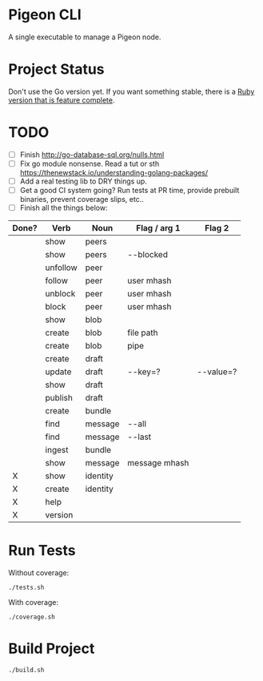 # Pigeon CLI

A single executable to manage a Pigeon node.

# Project Status

Don't use the Go version yet. If you want something stable, there is a [Ruby version that is feature complete](https://tildegit.org/PigeonProtocolConsortium/Pigeon-Ruby).

# TODO

 - [ ] Finish http://go-database-sql.org/nulls.html
 - [ ] Fix go module nonsense. Read a tut or sth https://thenewstack.io/understanding-golang-packages/
 - [ ] Add a real testing lib to DRY things up.
 - [ ] Get a good CI system going? Run tests at PR time, provide prebuilt binaries, prevent coverage slips, etc..
 - [ ] Finish all the things below:

 |Done?|Verb        |Noun    | Flag / arg 1  | Flag 2    |
 |-----|------------|--------|---------------|-----------|
 |     |show        |peers   |               |           |
 |     |show        |peers   | --blocked     |           |
 |     |unfollow    |peer    |               |           |
 |     |follow      |peer    | user mhash    |           |
 |     |unblock     |peer    | user mhash    |           |
 |     |block       |peer    | user mhash    |           |
 |     |show        |blob    |               |           |
 |     |create      |blob    | file path     |           |
 |     |create      |blob    | pipe          |           |
 |     |create      |draft   |               |           |
 |     |update      |draft   | --key=?       | --value=? |
 |     |show        |draft   |               |           |
 |     |publish     |draft   |               |           |
 |     |create      |bundle  |               |           |
 |     |find        |message | --all         |           |
 |     |find        |message | --last        |           |
 |     |ingest      |bundle  |               |           |
 |     |show        |message | message mhash |           |
 |  X  |show        |identity|               |           |
 |  X  |create      |identity|               |           |
 |  X  |help        |        |               |           |
 |  X  |version     |        |               |           |

# Run Tests

Without coverage:

```
./tests.sh
```

With coverage:

```
./coverage.sh
```

# Build Project

```
./build.sh
```
